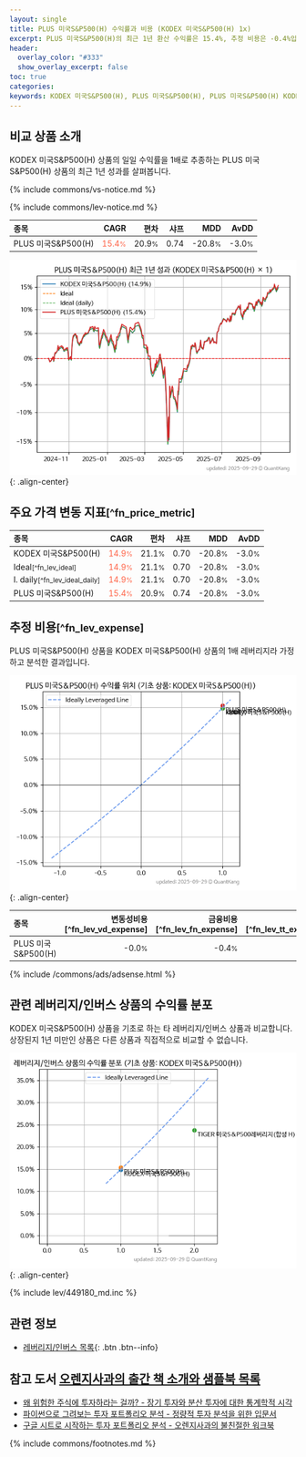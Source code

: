 ```yaml
---
layout: single
title: PLUS 미국S&P500(H) 수익률과 비용 (KODEX 미국S&P500(H) 1x)
excerpt: PLUS 미국S&P500(H)의 최근 1년 환산 수익률은 15.4%, 추정 비용은 -0.4%입니다.
header:
  overlay_color: "#333"
  show_overlay_excerpt: false
toc: true
categories:
keywords: KODEX 미국S&P500(H), PLUS 미국S&P500(H), PLUS 미국S&P500(H) KODEX 미국S&P500(H) 비교, 269540, 449180, 269540 269540 비교
---
```


## 비교 상품 소개


KODEX 미국S&P500(H) 상품의 일일 수익률을 1배로 추종하는 PLUS 미국S&P500(H) 상품의 최근 1년 성과를 살펴봅니다.





{% include commons/vs-notice.md %}

{% include commons/lev-notice.md %}

| **종목** | **CAGR** | **편차** | **샤프** | **MDD** | **AvDD** |
| :------------ | ------: | -----------: | -------: | ------: | -------: |
| PLUS 미국S&P500(H) | <span style="color: tomato">15.4<small>%</small></span> | 20.9<small>%</small> | 0.74 | -20.8<small>%</small> | -3.0<small>%</small> |

<!-- more -->


![PLUS 미국S&P500(H)](/lev/images/269540.png){: .align-center}


## 주요 가격 변동 지표<small>[^fn_price_metric]</small>


| **종목** | **CAGR** | **편차** | **샤프** | **MDD** | **AvDD** |
| :------------ | ------: | -----------: | -------: | ------: | -------: |
| KODEX 미국S&P500(H) | <span style="color: tomato">14.9<small>%</small></span> | 21.1<small>%</small> | 0.70 | -20.8<small>%</small> | -3.0<small>%</small> |
| Ideal<small>[^fn_lev_ideal]</small> | <span style="color: tomato">14.9<small>%</small></span> | 21.1<small>%</small> | 0.70 | -20.8<small>%</small> | -3.0<small>%</small> |
| I. daily<small>[^fn_lev_ideal_daily]</small> | <span style="color: tomato">14.9<small>%</small></span> | 21.1<small>%</small> | 0.70 | -20.8<small>%</small> | -3.0<small>%</small> |
| PLUS 미국S&P500(H) | <span style="color: tomato">15.4<small>%</small></span> | 20.9<small>%</small> | 0.74 | -20.8<small>%</small> | -3.0<small>%</small> |


## 추정 비용<small>[^fn_lev_expense]</small><a id="expense"></a>

PLUS 미국S&P500(H) 상품을 KODEX 미국S&P500(H) 상품의 1배 레버리지라 가정하고 분석한 결과입니다.

![PLUS 미국S&P500(H)](/lev/images/269540_ideal.png){: .align-center}

| **종목** | **변동성비용**[^fn_lev_vd_expense] | **금융비용**[^fn_lev_fn_expense] | **전체비용**[^fn_lev_tt_expense] |
| :------------ | ------: | -----------: | -------: |
| PLUS 미국S&P500(H) | -0.0<small>%</small> | -0.4<small>%</small> | -0.4<small>%</small> |

{% include /commons/ads/adsense.html %}



## 관련 레버리지/인버스 상품의 수익률 분포

KODEX 미국S&P500(H) 상품을 기초로 하는 타 레버리지/인버스 상품과 비교합니다. 상장된지 1년 미만인 상품은 다른 상품과 직접적으로 비교할 수 없습니다.

![KODEX 미국S&P500(H)](/lev/images/449180_ideal.png){: .align-center}

{% include lev/449180_md.inc %}


## 관련 정보

- [레버리지/인버스 목록](/lev/){: .btn .btn--info}


## 참고 도서 [오렌지사과의 출간 책 소개와 샘플북 목록](https://kongdori.tistory.com/691)

- [왜 위험한 주식에 투자하라는 걸까? - 장기 투자와 분산 투자에 대한 통계학적 시각](https://kongdori.tistory.com/421)
- [파이썬으로 그려보는 투자 포트폴리오 분석  - 정량적 투자 분석을 위한 입문서](https://kongdori.tistory.com/643)
- [구글 시트로 시작하는 투자 포트폴리오 분석 - 오렌지사과의 불친절한 워크북](https://kongdori.tistory.com/449)

{% include commons/footnotes.md %}